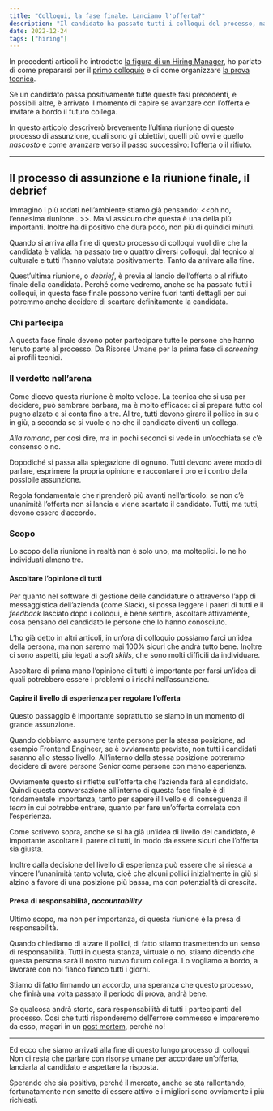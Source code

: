 ```yaml
---
title: "Colloqui, la fase finale. Lanciamo l'offerta?"
description: "Il candidato ha passato tutti i colloqui del processo, ma prima di lanciare l'offerta dobbiamo essere sicuri di volerlo a bordo. In questo articolo vedremo come si affronta quest'ultima fase e le considerazioni finali."
date: 2022-12-24
tags: ["hiring"]
---
```


In precedenti articoli ho introdotto [la figura di un Hiring Manager](../hiring-manager/), ho parlato di come prepararsi per il [primo colloquio](../il-primo-colloquio/) e di come organizzare [la prova tecnica](../la-prova-tecnica/). 

Se un candidato passa positivamente tutte queste fasi precedenti, e possibili altre, è arrivato il momento di capire se avanzare con l’offerta e invitare a bordo il futuro collega.

In questo articolo descriverò brevemente l’ultima riunione di questo processo di assunzione, quali sono gli obiettivi, quelli più ovvi e quello _nascosto_ e come avanzare verso il passo successivo: l’offerta o il rifiuto.

---

## Il processo di assunzione e la riunione finale, il debrief
Immagino i più rodati nell’ambiente stiamo già pensando: <<oh no, l’ennesima riunione…>>.
Ma vi assicuro che questa è una della più importanti. Inoltre ha di positivo che dura poco, non più di quindici minuti. 

Quando si arriva alla fine di questo processo di colloqui vuol dire che la candidata è valida: ha passato tre o quattro diversi colloqui, dal tecnico al culturale e tutti l’hanno valutata positivamente. Tanto da arrivare alla fine.

Quest’ultima riunione, o _debrief_, è previa al lancio dell’offerta o al rifiuto finale della candidata. Perché come vedremo, anche se ha passato tutti i colloqui, in questa fase finale possono venire fuori tanti dettagli per cui potremmo anche decidere di scartare definitamente la candidata.

### Chi partecipa
A questa fase finale devono poter partecipare tutte le persone che hanno tenuto parte al processo. Da Risorse Umane per la prima fase di _screening_ ai profili tecnici. 

### Il verdetto nell’arena
Come dicevo questa riunione è molto veloce. La tecnica che si usa per decidere, può sembrare barbara, ma è molto efficace: ci si prepara tutto col pugno alzato e si conta fino a tre. Al tre, tutti devono girare il pollice in su o in giù, a seconda se si vuole o no che il candidato diventi un collega.

_Alla romana_, per così dire, ma in pochi secondi si vede in un’occhiata se c’è consenso o no.

Dopodiché si passa alla spiegazione di ognuno. Tutti devono avere modo di parlare, esprimere la propria opinione e raccontare i pro e i contro della possibile assunzione. 

Regola fondamentale che riprenderò più avanti nell’articolo: se non c’è unanimità l’offerta non si lancia e viene scartato il candidato. Tutti, ma tutti, devono essere d’accordo.

### Scopo
Lo scopo della riunione in realtà non è solo uno, ma molteplici. Io ne ho individuati almeno tre.

#### Ascoltare l’opinione di tutti
Per quanto nel software di gestione delle candidature o attraverso l’app di messaggistica dell’azienda (come Slack), si possa leggere i pareri di tutti e il _feedback_ lasciato dopo i colloqui, è bene sentire, ascoltare attivamente, cosa pensano del candidato le persone che lo hanno conosciuto.

L’ho già detto in altri articoli, in un’ora di colloquio possiamo farci un’idea della persona, ma non saremo mai 100% sicuri che andrà tutto bene. Inoltre ci sono aspetti, più legati a _soft skills_, che sono molti difficili da individuare.

Ascoltare di prima mano l’opinione di tutti è importante per farsi un’idea di quali potrebbero essere i problemi o i rischi nell’assunzione. 
 
#### Capire il livello di esperienza per regolare l’offerta
Questo passaggio è importante soprattutto se siamo in un momento di grande assunzione. 

Quando dobbiamo assumere tante persone per la stessa posizione, ad esempio Frontend Engineer, se è ovviamente previsto, non tutti i candidati saranno allo stesso livello. All’interno della stessa posizione potremmo decidere di avere persone Senior come persone con meno esperienza.

Ovviamente questo si riflette sull’offerta che l’azienda farà al candidato. Quindi questa conversazione all’interno di questa fase finale è di fondamentale importanza, tanto per sapere il livello e di conseguenza il  _team_ in cui potrebbe entrare, quanto per fare un’offerta correlata con l’esperienza.

Come scrivevo sopra, anche se si ha già un’idea di livello del candidato, è importante ascoltare il parere di tutti, in modo da essere sicuri che l’offerta sia giusta.

Inoltre dalla decisione del livello di esperienza può essere che si riesca a vincere l’unanimità tanto voluta, cioè che alcuni pollici inizialmente in giù si alzino a favore di una posizione più bassa, ma con potenzialità di crescita.

#### Presa di responsabilità, _accountability_
Ultimo scopo, ma non per importanza, di questa riunione è la presa di responsabilità.

Quando chiediamo di alzare il pollici, di fatto stiamo trasmettendo un senso di responsabilità. Tutti in questa stanza, virtuale o no, stiamo dicendo che questa persona sarà il nostro nuovo futuro collega. Lo vogliamo a bordo, a lavorare con noi fianco fianco tutti i giorni.

Stiamo di fatto firmando un accordo, una speranza che questo processo, che finirà una volta passato il periodo di prova, andrà bene.

Se qualcosa andrà storto, sarà responsabilità di tutti i partecipanti del processo. Così che tutti risponderemo dell’errore commesso e impareremo da esso, magari in un [post mortem](../un-post-mortem-senza-colpe/), perché no!

- - - -
Ed ecco che siamo arrivati alla fine di questo lungo processo di colloqui.
Non ci resta che parlare con risorse umane per accordare un’offerta, lanciarla al candidato e aspettare la risposta.

Sperando che sia positiva, perché il mercato, anche se sta rallentando, fortunatamente non smette di essere attivo e i migliori sono ovviamente i più richiesti.